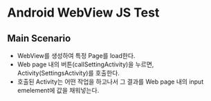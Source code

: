 # Android WebView JS Test

## Main Scenario
* WebView를 생성하여 특정 Page를 load한다.
* Web page 내의 버튼(callSettingActivity)을 누르면, Activity(SettingsActivity)를 호출한다.
* 호출된 Activity는 어떤 작업을 하고나서 그 결과를 Web page 내의 input emelement에 값을 채워넣는다. 
